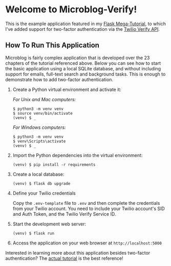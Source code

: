 # Welcome to Microblog-Verify!

This is the example application featured in my [Flask Mega-Tutorial](https://blog.miguelgrinberg.com/post/the-flask-mega-tutorial-part-i-hello-world), to which I've added support for two-factor authentication via the [Twilio Verify API](https://www.twilio.com/docs/verify/api).

## How To Run This Application

Microblog is fairly complex application that is developed over the 23 chapters of the tutorial referenced above. Below you can see how to start the basic application using a local SQLite database, and without including support for emails, full-text search and background tasks. This is enough to demonstrate how to add two-factor authentication.

1. Create a Python virtual environment and activate it:

    *For Unix and Mac computers:*

    ```
    $ python3 -m venv venv
    $ source venv/bin/activate
    (venv) $ _
    ```

    *For Windows computers:*

    ```
    $ python3 -m venv venv
    $ venv\Scripts\activate
    (venv) $ _
    ```

2. Import the Python dependencies into the virtual environment:

    ```
    (venv) $ pip install -r requirements
    ```

3. Create a local database:

    ```
    (venv) $ flask db upgrade
    ```

4. Define your Twilio credentials

   Copy the `.env-template` file to `.env` and then complete the credentials from your Twilio account. You need to include your Twilio account's SID and Auth Token, and the Twilio Verify Service ID.

5. Start the development web server:

    ```
    (venv) $ flask run
    ```

6. Access the application on your web browser at `http://localhost:5000`

Interested in learning more about this application besides two-factor authentication? The [actual tutorial](https://blog.miguelgrinberg.com/post/the-flask-mega-tutorial-part-i-hello-world) is the best reference!
